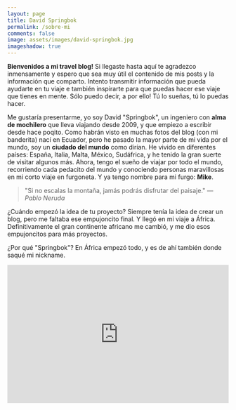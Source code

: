 ```yaml
---
layout: page
title: David Springbok 
permalink: /sobre-mi
comments: false
image: assets/images/david-springbok.jpg
imageshadow: true
---
```


**Bienvenidos a mi travel blog!**  Si llegaste hasta aquí te agradezco inmensamente y espero que sea muy útil el contenido de mis posts y la información que comparto. Intento transmitir información que pueda ayudarte en tu viaje e también inspirarte para que puedas hacer ese viaje que tienes en mente. Sólo puedo decir, a por ello! Tú lo sueñas, tú lo puedas hacer.

Me gustaría presentarme, yo soy David "Springbok", un ingeniero con **alma de mochilero** que lleva viajando desde 2009, y que empiezo a escribir desde hace poqito. Como habrán visto en muchas fotos del blog (con mi banderita) nací en Ecuador, pero he pasado la mayor parte de mi vida por el mundo, soy un **ciudado del mundo** como dirían. He vivido en diferentes países: España, Italia, Malta, México, Sudáfrica, y he tenido la gran suerte de visitar algunos más. Ahora, tengo el sueño de viajar por todo el mundo, recorriendo cada pedacito del mundo y conociendo personas maravillosas en mi corto viaje en furgoneta. Y ya tengo nombre para mi furgo: **Mike**.

> "Si no escalas la montaña, jamás podrás disfrutar del paisaje." <cite>— Pablo Neruda</cite>

¿Cuándo empezó la idea de tu proyecto? Siempre tenía la idea de crear un blog, pero me faltaba ese empujoncito final. Y llegó en mi viaje a África. Definitivamente el gran continente africano me cambió, y me dio esos empujoncitos para más proyectos.

¿Por qué "Springbok"? En África empezó todo, y es de ahí también donde saqué mi nickname. 

<p><iframe style="width:100%;" height="315" src="https://www.youtube.com/embed/Cniqsc9QfDo?rel=0&amp;showinfo=0" frameborder="0" allowfullscreen></iframe></p>



